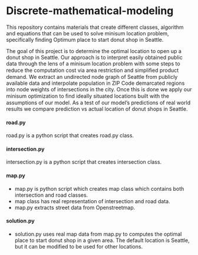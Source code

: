 # Discrete-mathematical-modeling
This repository contains materials that create different classes, algorithm and equations that can be used to solve minisum location problem, specifically finding Optimum place to start donut shop in Seattle.

  The goal of this project is to determine the optimal location to open up a donut shop in Seattle. Our approach is to interpret easily obtained public data through the lens of a minisum location problem with some steps to reduce the computation cost via area restriction and simpliﬁed product demand. We extract an undirected node graph of Seattle from publicly available data and interpolate population in ZIP Code demarcated regions into node weights of intersections in the city. Once this is done we apply our minisum optimization to ﬁnd ideally situated locations built with the assumptions of our model. As a test of our model’s predictions of real world results we compare prediction vs actual location of donut shops in Seattle.

#### road.py
road.py is a python script that creates road.py class.

#### intersection.py
intersection.py is a python script that creates intersection class.

#### map.py
- map.py is python script which creates map class which contains both intersection and road classes.
- map class has real representation of intersection and road data.
- map.py extracts street data from Openstreetmap.

#### solution.py
- solution.py uses real map data from map.py to computes the optimal place to start donut shop in a given area. The default location is Seattle, but it can be modified to be used for other locations.
